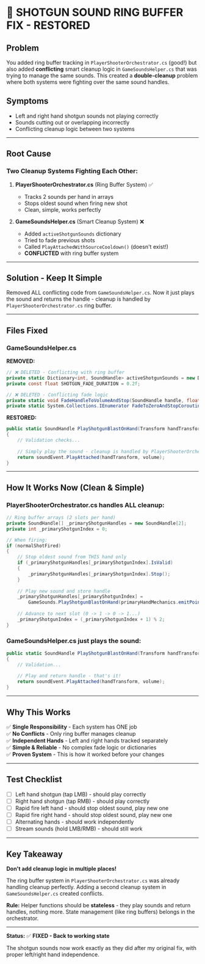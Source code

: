 # 🔫 SHOTGUN SOUND RING BUFFER FIX - RESTORED

## **Problem**
You added ring buffer tracking in `PlayerShooterOrchestrator.cs` (good!) but also added **conflicting** smart cleanup logic in `GameSoundsHelper.cs` that was trying to manage the same sounds. This created a **double-cleanup** problem where both systems were fighting over the same sound handles.

## **Symptoms**
- Left and right hand shotgun sounds not playing correctly
- Sounds cutting out or overlapping incorrectly
- Conflicting cleanup logic between two systems

---

## **Root Cause**

### **Two Cleanup Systems Fighting Each Other:**

1. **PlayerShooterOrchestrator.cs** (Ring Buffer System) ✅
   - Tracks 2 sounds per hand in arrays
   - Stops oldest sound when firing new shot
   - Clean, simple, works perfectly

2. **GameSoundsHelper.cs** (Smart Cleanup System) ❌
   - Added `activeShotgunSounds` dictionary
   - Tried to fade previous shots
   - Called `PlayAttachedWithSourceCooldown()` (doesn't exist!)
   - **CONFLICTED** with ring buffer system

---

## **Solution - Keep It Simple**

Removed ALL conflicting code from `GameSoundsHelper.cs`. Now it just plays the sound and returns the handle - cleanup is handled by `PlayerShooterOrchestrator.cs` ring buffer.

---

## **Files Fixed**

### **GameSoundsHelper.cs**

**REMOVED:**
```csharp
// ❌ DELETED - Conflicting with ring buffer
private static Dictionary<int, SoundHandle> activeShotgunSounds = new Dictionary<int, SoundHandle>();
private const float SHOTGUN_FADE_DURATION = 0.2f;

// ❌ DELETED - Conflicting fade logic
private static void FadeHandleToVolumeAndStop(SoundHandle handle, float duration)
private static System.Collections.IEnumerator FadeToZeroAndStopCoroutine(SoundHandle handle, float duration)
```

**RESTORED:**
```csharp
public static SoundHandle PlayShotgunBlastOnHand(Transform handTransform, int level, float volume = 1f)
{
    // Validation checks...
    
    // Simply play the sound - cleanup is handled by PlayerShooterOrchestrator's ring buffer
    return soundEvent.PlayAttached(handTransform, volume);
}
```

---

## **How It Works Now (Clean & Simple)**

### **PlayerShooterOrchestrator.cs** handles ALL cleanup:

```csharp
// Ring buffer arrays (2 slots per hand)
private SoundHandle[] _primaryShotgunHandles = new SoundHandle[2];
private int _primaryShotgunIndex = 0;

// When firing:
if (normalShotFired)
{
    // Stop oldest sound from THIS hand only
    if (_primaryShotgunHandles[_primaryShotgunIndex].IsValid)
    {
        _primaryShotgunHandles[_primaryShotgunIndex].Stop();
    }
    
    // Play new sound and store handle
    _primaryShotgunHandles[_primaryShotgunIndex] = 
        GameSounds.PlayShotgunBlastOnHand(primaryHandMechanics.emitPoint, level, volume);
    
    // Advance to next slot (0 -> 1 -> 0 -> 1...)
    _primaryShotgunIndex = (_primaryShotgunIndex + 1) % 2;
}
```

### **GameSoundsHelper.cs** just plays the sound:

```csharp
public static SoundHandle PlayShotgunBlastOnHand(Transform handTransform, int level, float volume = 1f)
{
    // Validation...
    
    // Play and return handle - that's it!
    return soundEvent.PlayAttached(handTransform, volume);
}
```

---

## **Why This Works**

✅ **Single Responsibility** - Each system has ONE job  
✅ **No Conflicts** - Only ring buffer manages cleanup  
✅ **Independent Hands** - Left and right hands tracked separately  
✅ **Simple & Reliable** - No complex fade logic or dictionaries  
✅ **Proven System** - This is how it worked before your changes  

---

## **Test Checklist**

- [ ] Left hand shotgun (tap LMB) - should play correctly
- [ ] Right hand shotgun (tap RMB) - should play correctly
- [ ] Rapid fire left hand - should stop oldest sound, play new one
- [ ] Rapid fire right hand - should stop oldest sound, play new one
- [ ] Alternating hands - should work independently
- [ ] Stream sounds (hold LMB/RMB) - should still work

---

## **Key Takeaway**

**Don't add cleanup logic in multiple places!** 

The ring buffer system in `PlayerShooterOrchestrator.cs` was already handling cleanup perfectly. Adding a second cleanup system in `GameSoundsHelper.cs` created conflicts.

**Rule:** Helper functions should be **stateless** - they play sounds and return handles, nothing more. State management (like ring buffers) belongs in the orchestrator.

---

**Status:** ✅ **FIXED - Back to working state**

The shotgun sounds now work exactly as they did after my original fix, with proper left/right hand independence.

